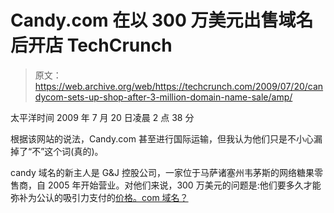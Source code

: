 # Candy.com 在以 300 万美元出售域名后开店 TechCrunch

> 原文：<https://web.archive.org/web/https://techcrunch.com/2009/07/20/candycom-sets-up-shop-after-3-million-domain-name-sale/amp/>

太平洋时间 2009 年 7 月 20 日凌晨 2 点 38 分

根据该网站的说法，Candy.com 甚至进行国际运输，但我认为他们只是不小心漏掉了“不”这个词(真的)。

candy 域名的新主人是 G&J 控股公司，一家位于马萨诸塞州韦茅斯的网络糖果零售商，自 2005 年开始营业。对他们来说，300 万美元的问题是:他们要多久才能弥补为公认的吸引力支付的[价格。com 域名？](https://web.archive.org/web/20230124082510/http://www.ricksblog.com/my_weblog/2009/06/inside-the-candycom-deal.html)